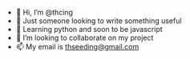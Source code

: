 - 👋 Hi, I’m @thcing
- 👀 Just someone looking to write something useful
- 🌱 Learning python and soon to be javascript
- 💞️ I’m looking to collaborate on my project
- 📫 My email is thseeding@gmail.com

<!---
thcing/thcing is a ✨ special ✨ repository because its `README.md` (this file) appears on your GitHub profile.
You can click the Preview link to take a look at your changes.
--->

